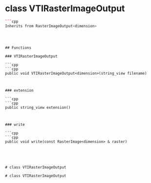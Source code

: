 # class VTIRasterImageOutput


```cpp
```cpp
Inherits from RasterImageOutput<dimension>
```
```



## Functions

### VTIRasterImageOutput

```cpp
```cpp
public void VTIRasterImageOutput<dimension>(string_view filename)
```
```


### extension

```cpp
```cpp
public string_view extension()
```
```


### write

```cpp
```cpp
public void write(const RasterImage<dimension> & raster)
```
```




# class VTIRasterImageOutput

# class VTIRasterImageOutput

